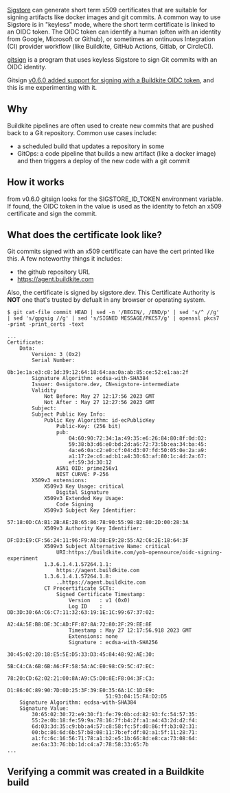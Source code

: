 [Sigstore](https://www.sigstore.dev/) can generate short term x509 certificates that are
suitable for signing artifacts like docker images and git commits. A common way
to use Sigstore is in "keyless" mode, where the short term certificate is
linked to an OIDC token. The OIDC token can identify a human (often with an
identity from Google, Microsoft or Github), or sometimes an ontinuous
Integration (CI) provider workflow (like Buildkite, GitHub Actions, Gitlab, or
CircleCI).

[gitsign](https://github.com/sigstore/gitsign) is a program that uses keyless
Sigstore to sign Git commits with an OIDC identity.

Gitsign [v0.6.0 added support for signing with a Buildkite OIDC
token](https://github.com/sigstore/gitsign/releases/tag/v0.6.0), and this is me
experimenting with it.

## Why

Buildkite pipelines are often used to create new commits that are pushed back
to a Git repository. Common use cases include:

* a scheduled build that updates a repository in some
* GitOps: a code pipeline that builds a new artifact (like a docker image) and
  then triggers a deploy of the new code with a git commit

## How it works

from v0.6.0 gitsign looks for the SIGSTORE_ID_TOKEN environment variable. If
found, the OIDC token in the value is used as the identity to fetch an x509
certificate and sign the commit.


## What does the certificate look like?

Git commits signed with an x509 certificate can have the cert printed like this. A few noteworthy things it includes:

* the github repository URL
* https://agent.buildkite.com

Also, the certificate is signed by sigstore.dev. This Certificate Authority is
**NOT** one that's trusted by defualt in any browser or operating system.

```
$ git cat-file commit HEAD | sed -n '/BEGIN/, /END/p' | sed 's/^ //g' | sed 's/gpgsig //g' | sed 's/SIGNED MESSAGE/PKCS7/g' | openssl pkcs7 -print -print_certs -text

...
Certificate:
    Data:
        Version: 3 (0x2)
        Serial Number:
            0b:1e:1a:e3:c8:1d:39:12:64:18:64:aa:0a:ab:85:ce:52:e1:aa:2f
        Signature Algorithm: ecdsa-with-SHA384
        Issuer: O=sigstore.dev, CN=sigstore-intermediate
        Validity
            Not Before: May 27 12:17:56 2023 GMT
            Not After : May 27 12:27:56 2023 GMT
        Subject:
        Subject Public Key Info:
            Public Key Algorithm: id-ecPublicKey
                Public-Key: (256 bit)
                pub:
                    04:60:90:72:34:1a:49:35:e6:26:84:80:8f:0d:02:
                    59:38:b3:d6:e0:bd:2d:a6:72:73:5b:ea:34:ba:45:
                    4a:e6:0a:c2:e0:cf:04:d3:07:fd:50:05:0e:2a:a9:
                    a1:17:2e:c6:ad:b1:a4:30:63:af:80:1c:4d:2a:67:
                    ef:59:3d:30:12
                ASN1 OID: prime256v1
                NIST CURVE: P-256
        X509v3 extensions:
            X509v3 Key Usage: critical
                Digital Signature
            X509v3 Extended Key Usage:
                Code Signing
            X509v3 Subject Key Identifier:
                57:18:0D:CA:B1:2B:AE:2B:65:86:78:90:55:98:B2:80:2D:00:28:3A
            X509v3 Authority Key Identifier:
                DF:D3:E9:CF:56:24:11:96:F9:A8:D8:E9:28:55:A2:C6:2E:18:64:3F
            X509v3 Subject Alternative Name: critical
                URI:https://buildkite.com/yob-opensource/oidc-signing-experiment
            1.3.6.1.4.1.57264.1.1:
                https://agent.buildkite.com
            1.3.6.1.4.1.57264.1.8:
                ..https://agent.buildkite.com
            CT Precertificate SCTs:
                Signed Certificate Timestamp:
                    Version   : v1 (0x0)
                    Log ID    : DD:3D:30:6A:C6:C7:11:32:63:19:1E:1C:99:67:37:02:
                                A2:4A:5E:B8:DE:3C:AD:FF:87:8A:72:80:2F:29:EE:8E
                    Timestamp : May 27 12:17:56.918 2023 GMT
                    Extensions: none
                    Signature : ecdsa-with-SHA256
                                30:45:02:20:18:E5:5E:D5:33:D3:45:84:48:92:AE:30:
                                5B:C4:CA:6B:6B:A6:FF:58:5A:AC:E0:98:C9:5C:47:EC:
                                78:20:CD:62:02:21:00:8A:A9:C5:D0:8E:F8:04:3F:C3:
                                D1:86:0C:89:90:7D:0D:25:3F:39:E0:35:6A:1C:1D:E9:
                                51:93:04:15:FA:D2:D5
    Signature Algorithm: ecdsa-with-SHA384
    Signature Value:
        30:65:02:30:72:e9:30:f1:fe:79:0b:cd:82:93:fc:54:57:35:
        55:2e:0b:18:fe:59:9a:78:16:7f:b4:2f:a1:a4:43:2d:d2:f4:
        6d:03:3d:35:c9:bb:a4:57:c8:58:fc:5f:d0:86:ff:b3:02:31:
        00:bc:86:6d:6b:57:b8:08:11:7b:ef:df:02:a1:5f:11:28:71:
        a1:fc:6c:16:56:71:78:a1:b2:e5:1b:66:8d:e8:ca:73:08:64:
        ae:6a:33:76:bb:1d:c4:a7:78:58:33:65:7b
...
```

## Verifying a commit was created in a Buildkite build


